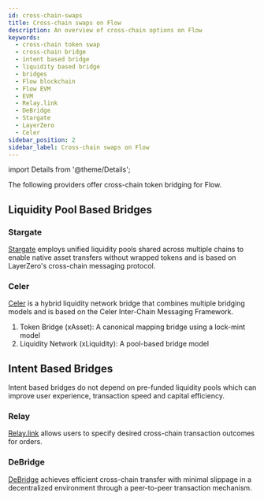 ```yaml
---
id: cross-chain-swaps
title: Cross-chain swaps on Flow
description: An overview of cross-chain options on Flow
keywords:
  - cross-chain token swap
  - cross-chain bridge
  - intent based bridge
  - liquidity based bridge
  - bridges
  - Flow blockchain
  - Flow EVM
  - EVM
  - Relay.link
  - DeBridge
  - Stargate
  - LayerZero
  - Celer
sidebar_position: 2
sidebar_label: Cross-chain swaps on Flow
---
```


import Details from '@theme/Details';

The following providers offer cross-chain token bridging for Flow. 

## Liquidity Pool Based Bridges 

### Stargate

[Stargate](https://stargate.finance) employs unified liquidity pools shared across multiple chains to enable native 
asset transfers without wrapped tokens and is based on LayerZero's cross-chain messaging protocol.

### Celer

[Celer](https://cbridge.celer.network) is a hybrid liquidity network bridge that combines multiple bridging models and is based on the Celer 
Inter-Chain Messaging Framework.

1. Token Bridge (xAsset): A canonical mapping bridge using a lock-mint model
2. Liquidity Network (xLiquidity): A pool-based bridge model

## Intent Based Bridges

Intent based bridges do not depend on pre-funded liquidity pools which can improve user experience, transaction speed and capital efficiency.

### Relay

[Relay.link](https://relay.link/bridge/base) allows users to specify desired cross-chain transaction outcomes for orders.

### DeBridge

[DeBridge](https://app.debridge.finance/) achieves efficient cross-chain transfer with minimal slippage in a decentralized environment 
through a peer-to-peer transaction mechanism.
